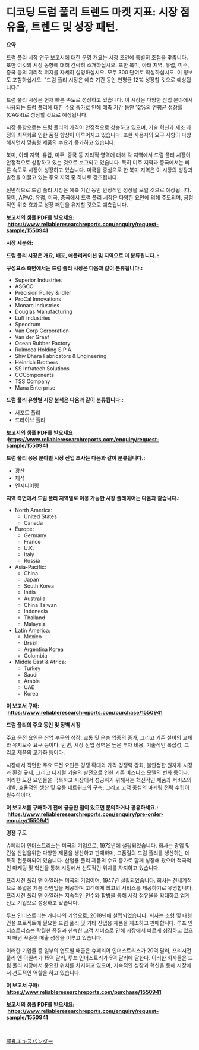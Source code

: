 <p><h1>디코딩 드럼 풀리 트렌드 마켓 지표: 시장 점유율, 트렌드 및 성장 패턴.</h1></p><p><strong>요약</strong></p>
<p><p>드럼 풀리 시장 연구 보고서에 대한 운영 개요는 시장 조건에 특별히 초점을 맞춥니다. 또한 이것의 시장 동향에 대해 간략히 소개하십시오. 또한 북미, 아태 지역, 유럽, 미주, 중국 등의 지리적 퍼지를 자세히 설명하십시오. 모두 300 단어로 작성하십시오. 이 정보도 포함하십시오. "드럼 풀리 시장은 예측 기간 동안 연평균 12% 성장할 것으로 예상됩니다."</p><p>드럼 풀리 시장은 현재 빠른 속도로 성장하고 있습니다. 이 시장은 다양한 산업 분야에서 사용되는 드럼 풀리에 대한 수요 증가로 인해 예측 기간 동안 12%의 연평균 성장률(CAGR)로 성장할 것으로 예상됩니다.</p><p>시장 동향으로는 드럼 풀리의 가격이 안정적으로 상승하고 있으며, 기술 혁신과 제조 과정의 최적화로 인한 품질 향상이 이루어지고 있습니다. 또한 사용자의 요구 사항이 다양해지면서 맞춤형 제품의 수요가 증가하고 있습니다.</p><p>북미, 아태 지역, 유럽, 미주, 중국 등 지리적 영역에 대해 각 지역에서 드럼 풀리 시장이 안정적으로 성장하고 있는 것으로 보고되고 있습니다. 특히 미주 지역과 중국에서는 빠른 속도로 시장이 성장하고 있습니다. 미국을 중심으로 한 북미 지역은 이 시장의 성장과 발전을 이끌고 있는 주요 지역 중 하나로 강조됩니다.</p><p>전반적으로 드럼 풀리 시장은 예측 기간 동안 안정적인 성장을 보일 것으로 예상됩니다.북미, APAC, 유럽, 미국, 중국에서 드럼 풀리 시장은 다양한 요인에 의해 주도되며, 긍정적인 위축 효과로 성장 패턴을 유지할 것으로 예측됩니다.</p></p>
<p><strong>보고서의 샘플 PDF를 받으세요: &nbsp;<a href="https://www.reliableresearchreports.com/enquiry/request-sample/1550941">https://www.reliableresearchreports.com/enquiry/request-sample/1550941</a></strong></p>
<p><strong>시장 세분화:</strong></p>
<p><strong> 드럼 풀리 시장은 개요, 배포, 애플리케이션 및 지역으로 더 분류됩니다. :</strong></p>
<p><strong>구성요소 측면에서는 드럼 풀리 시장은 다음과 같이 분류됩니다.:</strong></p>
<p><ul><li>Superior Industries</li><li>ASGCO</li><li>Precision Pulley & Idler</li><li>ProCal Innovations</li><li>Monarc Industries</li><li>Douglas Manufacturing</li><li>Luff Industries</li><li>Specdrum</li><li>Van Gorp Corporation</li><li>Van der Graaf</li><li>Ocean Rubber Factory</li><li>Rulmeca Holding S.P.A.</li><li>Shiv Dhara Fabricators & Engineering</li><li>Heinrich Brothers</li><li>SS Infratech Solutions</li><li>CCComponents</li><li>TSS Company</li><li>Mana Enterprise</li></ul></p>
<p><strong> 드럼 풀리 유형별 시장 분석은 다음과 같이 분류됩니다.:</strong></p>
<p><ul><li>서포트 풀리</li><li>드라이브 풀리</li></ul></p>
<p><strong>보고서의 샘플 PDF를 받으세요 :<a href="https://www.reliableresearchreports.com/enquiry/request-sample/1550941">https://www.reliableresearchreports.com/enquiry/request-sample/1550941</a></strong></p>
<p><strong> 드럼 풀리 응용 분야별 시장 산업 조사는 다음과 같이 분류됩니다.:</strong></p>
<p><ul><li>광산</li><li>채석</li><li>엔지니어링</li></ul></p>
<p><strong>지역 측면에서 드럼 풀리 지역별로 이용 가능한 시장 플레이어는 다음과 같습니다.:</strong></p>
<p><ul>
    <li>
        North America:
        <ul>
            <li>United States</li>
            <li>Canada</li>
        </ul>
    </li>
    <li>
        Europe:
        <ul>
            <li>Germany</li>
            <li>France</li>
            <li>U.K.</li>
            <li>Italy</li>
            <li>Russia</li>
        </ul>
    </li>
    <li>
        Asia-Pacific:
        <ul>
            <li>China</li>
            <li>Japan</li>
            <li>South Korea</li>
            <li>India</li>
            <li>Australia</li>
            <li>China Taiwan</li>
            <li>Indonesia</li>
            <li>Thailand</li>
            <li>Malaysia</li>
        </ul>
    </li>
    <li>
        Latin America:
        <ul>
            <li>Mexico</li>
            <li>Brazil</li>
            <li>Argentina Korea</li>
            <li>Colombia</li>
        </ul>
    </li>
    <li>
        Middle East & Africa:
        <ul>
            <li>Turkey</li>
            <li>Saudi</li>
            <li>Arabia</li>
            <li>UAE</li>
            <li>Korea</li>
        </ul>
    </li>
    </ul></p>
<p><strong>이 보고서 구매: &nbsp;<a href="https://www.reliableresearchreports.com/purchase/1550941">https://www.reliableresearchreports.com/purchase/1550941</a></strong></p>
<p><strong>드럼 풀리의 주요 동인 및 장벽 시장</strong></p>
<p><p>주요 운전 요인은 산업 부문의 성장, 교통 및 운송 업종의 증가, 그리고 기존 설비의 교체와 유지보수 요구 등이다. 반면, 시장 진입 장벽은 높은 투자 비용, 기술적인 복잡성, 그리고 제품의 고가화 등이다. </p><p>시장에서 직면한 주요 도전 요인은 경쟁 확대와 가격 경쟁력 강화, 불안정한 원자재 시장과 환경 규제, 그리고 디지털 기술의 발전으로 인한 기존 비즈니스 모델의 변화 등이다. 이러한 도전 요인들을 극복하고 시장에서 성공하기 위해서는 혁신적인 제품과 서비스의 개발, 효율적인 생산 및 유통 네트워크의 구축, 그리고 고객 중심의 마케팅 전략 수립이 필수적이다.</p></p>
<p><strong>이 보고서를 구매하기 전에 궁금한 점이 있으면 문의하거나 공유하세요.: &nbsp;<a href="https://www.reliableresearchreports.com/enquiry/pre-order-enquiry/1550941">https://www.reliableresearchreports.com/enquiry/pre-order-enquiry/1550941</a></strong></p>
<p><strong>경쟁 구도</strong></p>
<p><p>슈페리어 인더스트리스는 미국의 기업으로, 1972년에 설립되었습니다. 회사는 광업 및 건설 산업을위한 다양한 제품을 생산하고 판매하며, 고품질의 드럼 풀리를 생산하는 데 특히 전문화되어 있습니다. 산업용 풀리 제품의 수요 증가로 함께 성장해 왔으며 적극적인 마케팅 및 혁신을 통해 시장에서 선도적인 위치를 차지하고 있습니다. </p><p>프리시전 풀리 앤 아일러는 미국의 기업이며, 1947년 설립되었습니다. 회사는 전세계적으로 폭넓은 제품 라인업을 제공하며 고객에게 최고의 서비스를 제공하기로 유명합니다. 프리시전 풀리 앤 아일러는 지속적인 인수와 합병을 통해 시장 점유율을 확대하고 업계 선도 기업으로 성장하고 있습니다. </p><p>루프 인더스트리는 캐나다의 기업으로, 2018년에 설립되었습니다. 회사는 소형 및 대형 건설 프로젝트에 필요한 드럼 풀리 및 기타 산업용 제품을 제조하고 판매합니다. 루프 인더스트리스는 탁월한 품질과 신속한 고객 서비스로 인해 시장에서 빠르게 성장하고 있으며 매년 꾸준한 매출 성장을 이루고 있습니다.</p><p>이러한 기업들 중 일부의 연도별 매출은 슈페리어 인더스트리스가 20억 달러, 프리시전 풀리 앤 아일러가 15억 달러, 루프 인더스트리가 5억 달러에 달한다. 이러한 회사들은 드럼 풀리 시장에서 중요한 위치를 차지하고 있으며, 지속적인 성장과 혁신을 통해 시장에서 선도적인 역할을 하고 있습니다.</p></p>
<p><strong>이 보고서 구매: &nbsp; <a href="https://www.reliableresearchreports.com/purchase/1550941">https://www.reliableresearchreports.com/purchase/1550941</a></strong></p>
<p><strong>보고서의 샘플 PDF를 받으세요: &nbsp;<a href="https://www.reliableresearchreports.com/enquiry/request-sample/1550941">https://www.reliableresearchreports.com/enquiry/request-sample/1550941</a></strong><strong></strong></p>
<p>&nbsp;</p>
<p><p><a href="https://github.com/oafhukehf4709715/Market-Research-Report-List-1/blob/main/17234247451.md">瞳孔エキスパンダー</a></p></p>